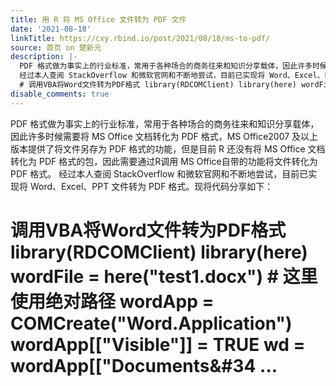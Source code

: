 ```yaml
---
title: 用 R 将 MS Office 文件转为 PDF 文件
date: '2021-08-18'
linkTitle: https://cxy.rbind.io/post/2021/08/18/ms-to-pdf/
source: 首页 on 楚新元
description: |-
  PDF 格式做为事实上的行业标准，常用于各种场合的商务往来和知识分享载体，因此许多时候需要将 MS Office 文档转化为 PDF 格式，MS Office2007 及以上版本提供了将文件另存为 PDF 格式的功能，但是目前 R 还没有将 MS Office 文档转化为 PDF 格式的包，因此需要通过R调用 MS Office自带的功能将文件转化为 PDF 格式。
  经过本人查阅 StackOverflow 和微软官网和不断地尝试，目前已实现将 Word、Excel、PPT 文件转为 PDF 格式。现将代码分享如下：
  # 调用VBA将Word文件转为PDF格式 library(RDCOMClient) library(here) wordFile = here(&#34;test1.docx&#34;) # 这里使用绝对路径 wordApp = COMCreate(&#34;Word.Application&#34;) wordApp[[&#34;Visible&#34;]] = TRUE wd = wordApp[[&#34;Documents&#34 ...
disable_comments: true
---
```

PDF 格式做为事实上的行业标准，常用于各种场合的商务往来和知识分享载体，因此许多时候需要将 MS Office 文档转化为 PDF 格式，MS Office2007 及以上版本提供了将文件另存为 PDF 格式的功能，但是目前 R 还没有将 MS Office 文档转化为 PDF 格式的包，因此需要通过R调用 MS Office自带的功能将文件转化为 PDF 格式。
经过本人查阅 StackOverflow 和微软官网和不断地尝试，目前已实现将 Word、Excel、PPT 文件转为 PDF 格式。现将代码分享如下：
# 调用VBA将Word文件转为PDF格式 library(RDCOMClient) library(here) wordFile = here(&#34;test1.docx&#34;) # 这里使用绝对路径 wordApp = COMCreate(&#34;Word.Application&#34;) wordApp[[&#34;Visible&#34;]] = TRUE wd = wordApp[[&#34;Documents&#34 ...